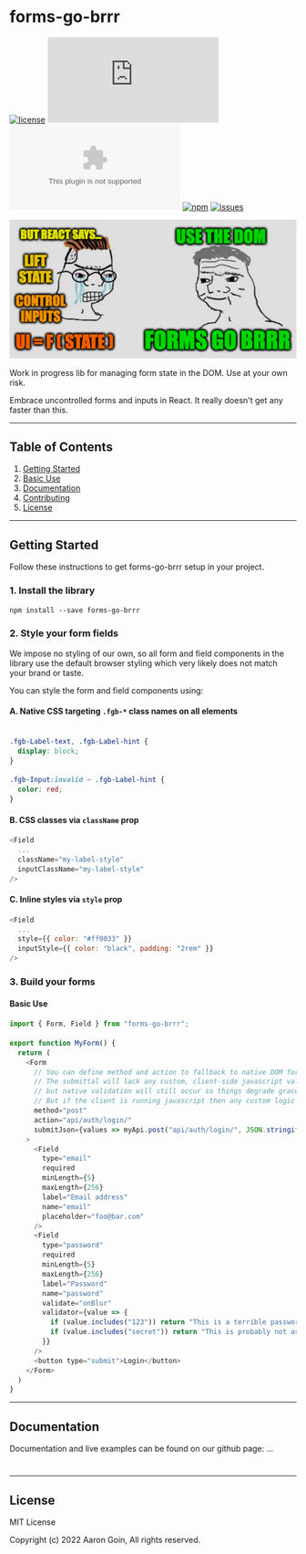 # forms-go-brrr
[![license](https://img.shields.io/github/license/aarongoin/forms-go-brrr)](https://github.com/aarongoin/forms-go-brrr/blob/main/LICENSE)
![minified](https://img.shields.io/github/size/aarongoin/forms-go-brrr/build/esm/index.bundle.min.js?label=minified)
![gzipped](https://img.shields.io/github/size/aarongoin/forms-go-brrr/build/esm/index.bundle.min.js.gz?label=gzipped)
[![npm](https://img.shields.io/npm/v/forms-go-brrr)](https://npmjs.com/package/forms-go-brrr)
[![issues](https://img.shields.io/github/issues/aarongoin/forms-go-brrr)](https://github.com/aarongoin/forms-go-brrr/issues)

![Use the DOM. Forms go brrr.](./docs/forms-go-brrr.png)


Work in progress lib for managing form state in the DOM. Use at your own risk.

Embrace uncontrolled forms and inputs in React. It really doesn't get any faster than this.

---

## Table of Contents

1. [Getting Started](#Getting-Started)
2. [Basic Use](#Basic-Use)
3. [Documentation](#Documentation)
4. [Contributing](#Contributing)
5. [License](#License)

---

## Getting Started

Follow these instructions to get forms-go-brrr setup in your project.

### 1. Install the library

```
npm install --save forms-go-brrr
```

### 2. Style your form fields

We impose no styling of our own, so all form and field components in the library use the default browser styling which very likely does not match your brand or taste. 

You can style the form and field components using:

#### A. Native CSS targeting `.fgb-*` class names on all elements
```css

.fgb-Label-text, .fgb-Label-hint {
  display: block;
}

.fgb-Input:invalid ~ .fgb-Label-hint {
  color: red;
}

```

#### B. CSS classes via `className` prop
```javascript
<Field
  ...
  className="my-label-style"
  inputClassName="my-label-style"
/>
```

#### C. Inline styles via `style` prop
```javascript
<Field
  ...
  style={{ color: "#ff0033" }}
  inputStyle={{ color: "black", padding: "2rem" }}
/>
```


### 3. Build your forms

#### Basic Use

```javascript
import { Form, Field } from "forms-go-brrr";

export function MyForm() {
  return (
    <Form
      // You can define method and action to fallback to native DOM forms.
      // The submittal will lack any custom, client-side javascript validation,
      // but native validation will still occur so things degrade gracefully.
      // But if the client is running javascript then any custom logic will be executed.
      method="post"
      action="api/auth/login/"
      submitJson={values => myApi.post("api/auth/login/", JSON.stringify(values))}
    >
      <Field
        type="email"
        required
        minLength={5}
        maxLength={256}
        label="Email address"
        name="email"
        placeholder="foo@bar.com"
      />
      <Field
        type="password"
        required
        minLength={5}
        maxLength={256}
        label="Password"
        name="password"
        validate="onBlur"
        validator={value => {
          if (value.includes("123")) return "This is a terrible password. Pick a better one.";
          if (value.includes("secret")) return "This is probably not as secret as you think...";
        }}
      />
      <button type="submit">Login</button>
    </Form>
  )
}

```

---

## Documentation

Documentation and live examples can be found on our github page: ...

#

---

## License

MIT License

Copyright (c) 2022 Aaron Goin, All rights reserved.
